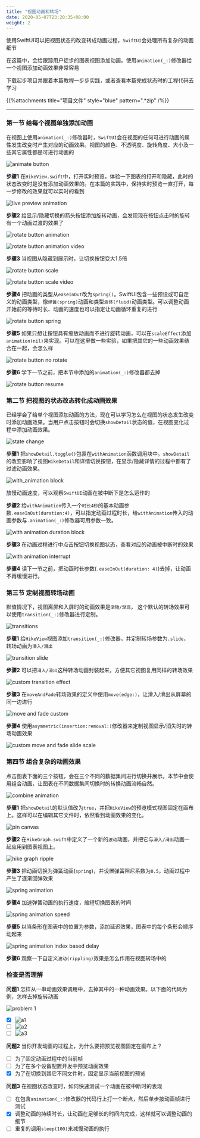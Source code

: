 ```yaml
---
title: "视图动画和转场"
date: 2020-05-07T23:20:35+08:00
weight: 2
---
```


使用SwiftUI可以把视图状态的改变转成动画过程，`SwiftUI`会处理所有复杂的动画细节

在这篇中，会给跟踪用户徒步的图表视图添加动画。使用`animation(_:)`修改器给一个视图添加动画效果非常容易

下载起步项目并跟着本篇教程一步步实践，或者查看本篇完成状态时的工程代码去学习

{{%attachments title="项目文件" style="blue" pattern=".*zip" /%}}

---

### 第一节 给每个视图单独添加动画

在视图上使用`animation(_:)`修改器时，`SwiftUI`会在视图的任何可进行动画的属性发生改变时产生对应的动画效果。视图的颜色、不透明度、旋转角度、大小及一些其它属性都是可进行动画的

![animate button](/swiftui/drawing_and_animation/images/swiftui-drawing-path-and-shape-animate-button.png?width=20pc)

**步骤1** 在`HikeView.swift`中，打开实时预览，体验一下图表的打开和隐藏，此时的状态改变时是没有添加动画效果的。在本篇的实践中，保持实时预览一直打开，每一步修改的效果就可以实时的看到

![live preview animation](/swiftui/drawing_and_animation/animating_views_and_transitions.files/live-preview-animations.gif?width=20pc)

**步骤2** 给显示/隐藏切换的箭头按钮添加旋转动画，会发现现在按钮点击时的旋转有一个动画过渡的效果了

![rotate button animation](/swiftui/drawing_and_animation/images/swiftui-animation-transition-rotate-button-animation.png?width=30pc)

![rotate button animation video](/swiftui/drawing_and_animation/animating_views_and_transitions.files/rotate-button-aniamtion.gif?width=20pc)

**步骤3** 当视图从隐藏到展示时，让切换按钮变大1.5倍

![rotate button scale](/swiftui/drawing_and_animation/images/swiftui-animation-transition-rotate-button-scale.png?width=30pc)

![rotate button scale video](/swiftui/drawing_and_animation/animating_views_and_transitions.files/rotate-button-animation-scale.gif?width=20pc)

**步骤4** 把动画的类型从`easeInOut`改为`spring()`。SwiftUI包含一些预设或可自定义的动画类型，像`弹簧(spring)`动画和类型`液体(fluid)`动画类型。可以调整动画开始前的等待时长、动画的速度也可以指定让动画循环重复的进行

![rotate button spring](/swiftui/drawing_and_animation/images/swiftui-animation-transtion-rotate-button-spring.png?width=30pc)

**步骤5** 如果只想让按钮具有缩放动画而不进行旋转动画，可以在`scaleEffect`添加`animation(nil)`来实现。可以在这里做一些实验，如果把其它的一些动画效果结合在一起，会怎么样

![rotate button no rotate](/swiftui/drawing_and_animation/images/swiftui-animation-transition-rotate-button-no-rotate.png?width=30pc)

**步骤6** 学下一节之前，把本节中添加的`animation(_:)`修改器都去掉

![rotate button resume](/swiftui/drawing_and_animation/images/swiftui-animation-transition-rotate-button-resume.png?width=30pc)

### 第二节 把视图的状态改态转化成动画效果

已经学会了给单个视图添加动画的方法，现在可以学习怎么在视图的状态发生改变时添加动画效果。当用户点击按钮时会切换`showDetail`状态的值，在视图变化过程中添加动画效果。

![state change](/swiftui/drawing_and_animation/images/swiftui-animation-transtion-state-change.png?width=10pc)

**步骤1** 把`showDetail.toggle()`包裹在`withAnimation`函数调用块中。`showDetail`的改变影响了视图`HikeDetail`和详情切换按钮，在显示/隐藏详情的过程中都有了过滤动画效果。

![with_animation block](/swiftui/drawing_and_animation/animating_views_and_transitions.files/with-animation-block.gif?width=50pc)

放慢动画速度，可以观察`SwiftUI`动画在被中断下是怎么运作的

**步骤2** 给`withAnimation`传入一个`时长4秒`的基本动画参数`.easeInOut(duration:4)`，可以指定动画过程时长，给`withAnimation`传入的动画参数与`.animation(_:)`修改器可用参数一致。

![with animation duration block](/swiftui/drawing_and_animation/animating_views_and_transitions.files/with-animation-duration.gif?width=50pc)

**步骤3** 在动画过程进行中点击按钮切换视图状态，查看对应的动画被中断时的效果

![with animation interrupt](/swiftui/drawing_and_animation/animating_views_and_transitions.files/with-animation-interrupt.gif?width=20pc)

**步骤4** 读下一节之前，把动画时长参数(`.easeInOut(duration: 4)`)去掉，让动画不再缓慢进行。

### 第三节 定制视图转场动画

默值情况下，视图离屏和入屏时的动画效果是`渐隐/渐现`， 这个默认的转场效果可以使用`transition(_:)`修改器进行定制。

![transitions](/swiftui/drawing_and_animation/animating_views_and_transitions.files/customize-view-transitions.gif?width=20pc)

**步骤1** 给`HikeView`视图添加`transition(_:)`修改器，并定制转场参数为`.slide`，转场动画为`滑入/滑出`

![transition slide](/swiftui/drawing_and_animation/animating_views_and_transitions.files/transition-slide.gif?width=40pc)

**步骤2** 可以把`滑入/滑出`这种转场动画封装起来，方便其它视图复用同样的转场效果

![custom transition effect](/swiftui/drawing_and_animation/images/swiftui-animation-transition-custom-transition.png?width=30pc)

**步骤3** 在`moveAndFade`转场效果的定义中使用`move(edge:)`，让滑入/滑出从屏幕的同一边进行

![move and fade custom](/swiftui/drawing_and_animation/animating_views_and_transitions.files/custom-move-and-fade.gif?width=50pc)

**步骤4** 使用`asymmetric(insertion:removal:)`修改器来定制视图显示/消失时的转场动画效果

![custom move and fade slide scale](/swiftui/drawing_and_animation/animating_views_and_transitions.files/custom-move-and-fade-slide-scale.gif?width=50pc)

### 第四节 组合复杂的动画效果

点击图表下面的三个按钮，会在三个不同的数据集间进行切换并展示。本节中会使用组合动画，让图表在不同数据集间切换时的转换动画流畅自然。

![combine animation](/swiftui/drawing_and_animation/images/swiftui-animation-transition-combine-animation.png?width=20pc)

**步骤1** 把`showDetail`的默认值改为`true`，并把`HikeView`的预览模式视图固定在画布上。这样可以在编辑其它文件时，依然看到动画效果的变化。

![pin canvas](/swiftui/drawing_and_animation/images/swiftui-animation-transition-pin-canvas.png?width=50pc)

**步骤2** 在`HikeGraph.swift`中定义了一个新的`波动`动画，并把它与`滑入/滑出`动画一起应用到图表视图上。

![hike graph ripple](/swiftui/drawing_and_animation/images/swiftui-animation-transition-hike-graph-ripple.png?width=50pc)

**步骤3** 把动画切换为弹簧动画(`spring`)，并设置弹簧阻尼系数为`0.5`，动画过程中产生了逐渐回弹效果

![spring animation](/swiftui/drawing_and_animation/animating_views_and_transitions.files/hike-graph-transition-spring-animation.gif?width=50pc)

**步骤4** 加速弹簧动画的执行速度，缩短切换图表的时间

![spring animation speed](/swiftui/drawing_and_animation/animating_views_and_transitions.files/spring-animation-speed.gif?width=50pc)

**步骤5** 以当条形在图表中的位置为参数，添加延迟效果，图表中的每个条形会顺序动起来

![spring animation index based delay](/swiftui/drawing_and_animation/animating_views_and_transitions.files/spring-animation-delay-index-based.gif?width=50pc)

**步骤6** 观察一下自定义`波动(rippling)`效果是怎么作用在视图转场中的

### 检查是否理解

**问题1** 怎样从一串动画效果调用中，去掉其中的一种动画效果。以下面的代码为例，怎样去掉旋转动画

![problem 1](/swiftui/drawing_and_animation/images/swiftui-animation-transition-problem1.png?width=20pc)

- [X] ![a1](/swiftui/drawing_and_animation/images/swiftui-animation-transition-problem1-1.png?width=30pc&classes=border)
- [ ] ![a2](/swiftui/drawing_and_animation/images/swiftui-animation-transition-problem1-2.png?width=30pc&classes=border)
- [ ] ![a3](/swiftui/drawing_and_animation/images/swiftui-animation-transition-problem1-3.png?width=30pc&classes=border)

**问题2** 当你开发动画的过程上，为什么要把预览视图固定在画布上？

- [ ] 为了固定动画过程中的当前帧
- [ ] 为了在多个设备配置开发中预览动画效果
- [X] 为了在切换到其它不同文件时，固定显示当前视图的预览

**问题3** 在视图状态改变时，如何快速测试一个动画在被中断时的表现

- [ ] 在包含`animation(_:)`修改器的代码行上打一个断点，然后单步按动画帧进行测试
- [X] 调整动画的持续时长，让动画在足够长的时间内完成，这样就可以调整动画的细节
- [ ] 重复的调用`sleep(100)`来减慢动画的执行
